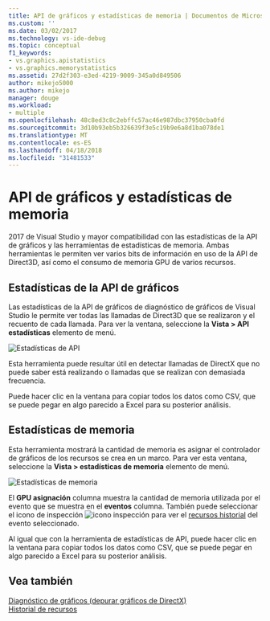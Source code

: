 ```yaml
---
title: API de gráficos y estadísticas de memoria | Documentos de Microsoft
ms.custom: ''
ms.date: 03/02/2017
ms.technology: vs-ide-debug
ms.topic: conceptual
f1_keywords:
- vs.graphics.apistatistics
- vs.graphics.memorystatistics
ms.assetid: 27d2f303-e3ed-4219-9009-345a0d849506
author: mikejo5000
ms.author: mikejo
manager: douge
ms.workload:
- multiple
ms.openlocfilehash: 48c8ed3c8c2ebffc57ac46e987dbc37950cba0fd
ms.sourcegitcommit: 3d10b93eb5b326639f3e5c19b9e6a8d1ba078de1
ms.translationtype: MT
ms.contentlocale: es-ES
ms.lasthandoff: 04/18/2018
ms.locfileid: "31481533"
---
```

# <a name="graphics-api-and-memory-statistics"></a>API de gráficos y estadísticas de memoria
<!-- VERSIONLESS -->
2017 de Visual Studio y mayor compatibilidad con las estadísticas de la API de gráficos y las herramientas de estadísticas de memoria.  Ambas herramientas le permiten ver varios bits de información en uso de la API de Direct3D, así como el consumo de memoria GPU de varios recursos.

## <a name="graphics-api-statistics"></a>Estadísticas de la API de gráficos
Las estadísticas de la API de gráficos de diagnóstico de gráficos de Visual Studio le permite ver todas las llamadas de Direct3D que se realizaron y el recuento de cada llamada.  Para ver la ventana, seleccione la **Vista > API estadísticas** elemento de menú.

![Estadísticas de API](media/gfx_diag_api_statistics.png)

Esta herramienta puede resultar útil en detectar llamadas de DirectX que no puede saber está realizando o llamadas que se realizan con demasiada frecuencia.

Puede hacer clic en la ventana para copiar todos los datos como CSV, que se puede pegar en algo parecido a Excel para su posterior análisis.

## <a name="memory-statistics"></a>Estadísticas de memoria
Esta herramienta mostrará la cantidad de memoria es asignar el controlador de gráficos de los recursos se crea en un marco.  Para ver esta ventana, seleccione la **Vista > estadísticas de memoria** elemento de menú.

![Estadísticas de memoria](media/gfx_diag_memory_statistics.png)

El **GPU asignación** columna muestra la cantidad de memoria utilizada por el evento que se muestra en el **eventos** columna.  También puede seleccionar el icono de inspección ![icono inspección](media/gfx_watch.png) para ver el [recursos historial](graphics-event-list.md#resource-history) del evento seleccionado.

Al igual que con la herramienta de estadísticas de API, puede hacer clic en la ventana para copiar todos los datos como CSV, que se puede pegar en algo parecido a Excel para su posterior análisis.

## <a name="see-also"></a>Vea también  
[Diagnóstico de gráficos (depurar gráficos de DirectX)](visual-studio-graphics-diagnostics.md)   
[Historial de recursos](graphics-event-list.md#resource-history)
<!-- /VERSIONLESS -->